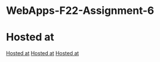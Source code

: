 # WebApps-F22-Assignment-6
# Hosted at
[Hosted at]( file:///C:/Users/S555025/Desktop/WEBAPP/webapps/44563-webapps-assignment-6-AkhilaMitta/discount.html/discount.html)
[Hosted at]( file:///C:/Users/S555025/Desktop/WEBAPP/webapps/44563-webapps-assignment-6-AkhilaMitta/musician.html/musician.html)
[Hosted at]( file:///C:/Users/S555025/Desktop/WEBAPP/webapps/44563-webapps-assignment-6-AkhilaMitta/vacation.html/vacation.html)

